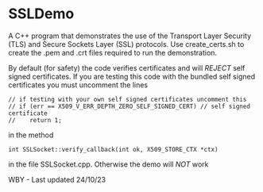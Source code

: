 
# SSLDemo
A C++ program that demonstrates the use of the Transport Layer Security (TLS) and Secure Sockets Layer (SSL) protocols.
Use create_certs.sh to create the .pem and .crt files required to run the demonstration.

By default (for safety) the code verifies certificates and will *REJECT* self signed certificates.
If you are testing this code with the bundled self signed certificates you must uncomment the lines

	// if testing with your own self signed certificates uncomment this
	// if (err == X509_V_ERR_DEPTH_ZERO_SELF_SIGNED_CERT) // self signed certificate
	//    return 1;

in the method

	int SSLSocket::verify_callback(int ok, X509_STORE_CTX *ctx)

in the file SSLSocket.cpp. Otherwise the demo will *NOT* work


WBY - Last updated 24/10/23
